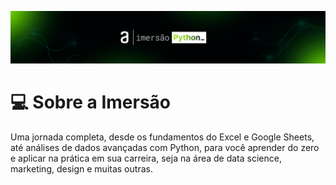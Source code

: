 <p  align="center">
 <img src="./img/Imerso_Python_capa_(header).png">
</p>

# 💻 Sobre a Imersão
Uma jornada completa, desde os fundamentos do Excel e Google Sheets, até análises de dados avançadas com Python, para você aprender do zero e aplicar na prática em sua carreira, seja na área de data science, marketing, design e muitas outras.



